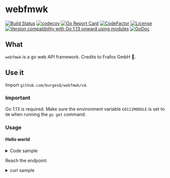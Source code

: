 # webfmwk

[![Build Status](https://github.com/burgesQ/webfmwk/workflows/GoBuild/badge.svg)](https://github.com/burgesQ/webfmwk/actions?query=workflow%3AGoBuild)
[![codecov](https://codecov.io/gh/burgesQ/webfmwk/branch/master/graph/badge.svg)](https://codecov.io/gh/burgesQ/webfmwk)
[![Go Report Card](https://goreportcard.com/badge/github.com/burgesQ/webfmwk?style=flat-square)](https://goreportcard.com/report/github.com/burgesQ/webfmwk)
[![CodeFactor](https://www.codefactor.io/repository/github/burgesq/webfmwk/badge)](https://www.codefactor.io/repository/github/burgesq/webfmwk)
[![License](http://img.shields.io/badge/license-mit-blue.svg?style=flat-square)](https://raw.githubusercontent.com/burgesQ/webfmwk/master/LICENSE)
[![Version compatibility with Go 1.13 onward using modules](https://img.shields.io/badge/compatible%20with-go1.13+-5272b4.svg)](https://github.com/burgesQ/webfmwk#run)
[![GoDoc](http://img.shields.io/badge/go-documentation-blue.svg?style=flat-square)](http://godoc.org/github.com/burgesQ/webfmwk)

## What

`webfmwk` is a go web API framework. Credits to Frafos GmbH :tada:.

## Use it

Import `github.com/burgesQ/webfmwk/v4`.

### Important 

Go 1.13 is required. Make sure the environment variable `GO111MODULE` is set to `ON` when running the `go get` command.

### Usage

#### Hello world

<details><summary>Code sample</summary>
<p>

```go
package main

import (
	"net/http"

	"github.com/burgesQ/webfmwk/v4"
)

// curl -X GET 127.0.0.1:4242/hello
// { "message": "hello world" }
func main() {
	// create server
	var s = webfmwk.InitServer()

	// expose /hello
	s.GET("/hello", func(c webfmwk.Context) error {
		c.JSONBlob(http.StatusOK, []byte(`{ "message": "hello world" }`))
	})

	// start asynchronously on :4242
	s.Start(":4242")

	// ctrl+c is handled internaly
	defer s.WaitAndStop()
}
```
</p>
</details>

Reach the endpoint: 

<details><summary>curl sample</summary>
<p>
```bash
$ curl -i 'http://localhost:4242/hello'
HTTP/1.1 200 OK
Accept: application/json; charset=UTF-8
Content-Type: application/json; charset=UTF-8
Produce: application/json; charset=UTF-8
Date: Mon, 18 May 2020 07:45:31 GMT
Content-Length: 25

{"message":"hello world"}%
```

</p>
</details>

#### example

Some samples are in the `./doc` directory. The main (`doc.go`) hande the sample orchestration. Use `go run . [sample file name]` to run the example.

```bash
$ cd doc
$ go run . panic_to_error
. panic_to_error
running panic_to_error (use panic to handle some error case)
- DBG  : 	-- crtl-c support enabled
- DBG  : 	-- handlers loaded
- DBG  : exit handler: starting
- DBG  : http server :4242: starting
- DBG  : [+] server 1 (:4242) 
- DBG  : [+] new connection
+ INFO : [+] (f2124b89-414b-4361-96ec-5f227c0e3369) : [GET]/panic
+ INFO : [-] (f2124b89-414b-4361-96ec-5f227c0e3369) : [422](27)
- DBG  : [-] (f2124b89-414b-4361-96ec-5f227c0e3369) : >{"error":"user not logged"}<
```

## Test

Simply run `make`

[1]: https://github.com/gorilla/mux
[2]: https://github.com/gorilla/handlers
[3]: gopkg.in/go-playground/validator.v9
[4]: https://github.com/gorilla/schema
[5]: https://github.com/json-iterator/go
